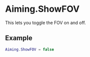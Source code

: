 # Aiming.ShowFOV
This lets you toggle the FOV on and off.

## Example
```lua
Aiming.ShowFOV = false
```